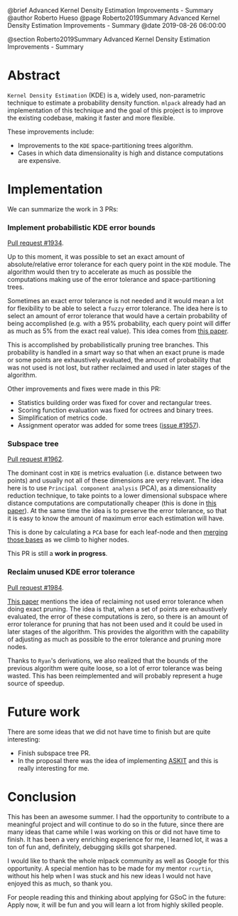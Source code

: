 @brief Advanced Kernel Density Estimation Improvements - Summary
@author Roberto Hueso
@page Roberto2019Summary Advanced Kernel Density Estimation Improvements - Summary
@date 2019-08-26 06:00:00

@section Roberto2019Summary Advanced Kernel Density Estimation Improvements - Summary

# Abstract

`Kernel Density Estimation` (KDE) is a, widely used, non-parametric technique to estimate a probability density function. `mlpack` already had an implementation of this technique and the goal of this project is to improve the existing codebase, making it faster and more flexible.

These improvements include:

* Improvements to the `KDE` space-partitioning trees algorithm.
* Cases in which data dimensionality is high and distance computations are expensive.

# Implementation

We can summarize the work in 3 PRs:

### Implement probabilistic KDE error bounds

[Pull request #1934][1934].

Up to this moment, it was possible to set an exact amount of absolute/relative error tolerance for each query point in the `KDE` module. The algorithm would then try to accelerate as much as possible the computations making use of the error tolerance and space-partitioning trees.

Sometimes an exact error tolerance is not needed and it would mean a lot for flexibility to be able to select a `fuzzy` error tolerance. The idea here is to select an amount of error tolerance that would have a certain probability of being accomplished (e.g. with a 95% probability, each query point will differ as much as 5% from the exact real value). This idea comes from [this paper][dongryeol].

This is accomplished by probabilistically pruning tree branches. This probability is handled in a smart way so that when an exact prune is made or some points are exhaustively evaluated, the amount of probability that was not used is not lost, but rather reclaimed and used in later stages of the algorithm.

Other improvements and fixes were made in this PR:

* Statistics building order was fixed for cover and rectangular trees.
* Scoring function evaluation was fixed for octrees and binary trees.
* Simplification of metrics code.
* Assignment operator was added for some trees ([issue #1957][1957]).

### Subspace tree

[Pull request #1962][1962].

The dominant cost in `KDE` is metrics evaluation (i.e. distance between two points) and usually not all of these dimensions are very relevant. The idea here is to use `Principal component analysis` (PCA), as a dimensionality reduction technique, to take points to a lower dimensional subspace where distance computations are computationally cheaper (this is done in [this paper][dongryeol]). At the same time the idea is to preserve the error tolerance, so that it is easy to know the amount of maximum error each estimation will have.

This is done by calculating a `PCA` base for each leaf-node and then [merging those bases][merge] as we climb to higher nodes.

This PR is still a **work in progress**.

### Reclaim unused KDE error tolerance

[Pull request #1984][1984].

[This paper][reclaim] mentions the idea of reclaiming not used error tolerance when doing exact pruning. The idea is that, when a set of points are exhaustively evaluated, the error of these computations is zero, so there is an amount of error tolerance for pruning that has not been used and it could be used in later stages of the algorithm. This provides the algorithm with the capability of adjusting as much as possible to the error tolerance and pruning more nodes.

Thanks to `Ryan`'s derivations, we also realized that the bounds of the previous algorithm were quite loose, so a lot of error tolerance was being wasted. This has been reimplemented and will probably represent a huge source of speedup.

# Future work

There are some ideas that we did not have time to finish but are quite interesting:

* Finish subspace tree PR.
* In the proposal there was the idea of implementing [ASKIT][ASKIT] and this is really interesting for me.

# Conclusion

This has been an awesome summer. I had the opportunity to contribute to a meaningful project and will continue to do so in the future, since there are many ideas that came while I was working on this or did not have time to finish. It has been a very enriching experience for me, I learned lot, it was a ton of fun and, definitely, debugging skills got sharpened.

I would like to thank the whole mlpack community as well as Google for this opportunity. A special mention has to be made for my mentor `rcurtin`, without his help when I was stuck and his new ideas I would not have enjoyed this as much, so thank you.

For people reading this and thinking about applying for GSoC in the future: Apply now, it will be fun and you will learn a lot from highly skilled people.

[1934]: https://github.com/mlpack/mlpack/pull/1934
[1962]: https://github.com/mlpack/mlpack/pull/1962
[1984]: https://github.com/mlpack/mlpack/pull/1984
[dongryeol]: http://papers.nips.cc/paper/3539-fast-high-dimensional-kernel-summations-using-the-monte-carlo-multipole-method.pdf
[merge]: https://www.researchgate.net/publication/3193153_Merging_and_splitting_eigenspace_models
[reclaim]: https://arxiv.org/abs/1206.6857
[1957]: https://github.com/mlpack/mlpack/issues/1957
[ASKIT]: https://arxiv.org/abs/1410.0260
